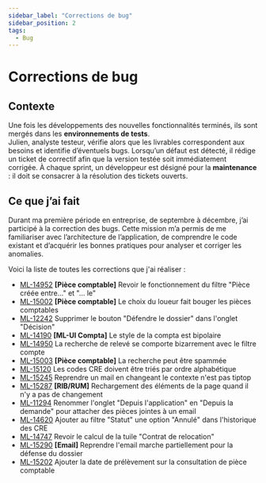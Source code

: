 ```yaml
---
sidebar_label: "Corrections de bug"
sidebar_position: 2
tags:
  - Bug
---
```


# Corrections de bug

## Contexte

Une fois les développements des nouvelles fonctionnalités terminés, ils sont mergés dans les **environnements de tests**.  
Julien, analyste testeur, vérifie alors que les livrables correspondent aux besoins et identifie d’éventuels bugs. Lorsqu’un défaut est détecté, il rédige un ticket de correctif afin que la version testée soit immédiatement corrigée. À chaque sprint, un développeur est désigné pour la **maintenance** : il doit se consacrer à la résolution des tickets ouverts.

## Ce que j’ai fait

Durant ma première période en entreprise, de septembre à décembre, j’ai participé à la correction des bugs. Cette mission m’a permis de me familiariser avec l’architecture de l’application, de comprendre le code existant et d’acquérir les bonnes pratiques pour analyser et corriger les anomalies.

Voici la liste de toutes les corrections que j'ai réaliser :

- [ML-14952](./Liste/ML-14952) **[Pièce comptable]** Revoir le fonctionnement du filtre "Pièce créée entre..." et "... le"
- [ML-15002](./Liste/ML-15002) **[Pièce comptable]** Le choix du loueur fait bouger les pièces comptables
- [ML-12242](./Liste/ML-12242) Supprimer le bouton "Défendre le dossier" dans l'onglet "Décision"
- [ML-14190](./Liste/ML-14190) **[ML-UI Compta]** Le style de la compta est bipolaire
- [ML-14950](./Liste/ML-14950) La recherche de relevé se comporte bizarrement avec le filtre compte
- [ML-15003](./Liste/ML-15003) **[Pièce comptable]** La recherche peut être spammée
- [ML-15120](./Liste/ML-15120) Les codes CRE doivent être triés par ordre alphabétique
- [ML-15245](./Liste/ML-15245) Reprendre un mail en changeant le contexte n'est pas tiptop
- [ML-15287](./Liste/ML-15287) **[RIB/RUM]** Rechargement des éléments de la page quand il n'y a pas de changement
- [ML-11294](./Liste/ML-11294) Renommer l'onglet "Depuis l'application" en "Depuis la demande" pour attacher des pièces jointes à un email
- [ML-14620](./Liste/ML-14620) Ajouter au filtre "Statut" une option "Annulé" dans l'historique des CRE
- [ML-14747](./Liste/ML-14747) Revoir le calcul de la tuile "Contrat de relocation"
- [ML-15290](./Liste/ML-15290) **[Email]** Reprendre l'email marche partiellement pour la défense du dossier
- [ML-15202](./Liste/ML-15202) Ajouter la date de prélèvement sur la consultation de pièce comptable
